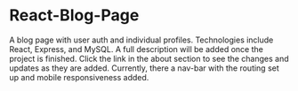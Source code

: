 # React-Blog-Page
A blog page with user auth and individual profiles. Technologies include React, Express, and MySQL. A full description will be added once the project is 
finished. Click the link in the about section to see the changes and updates as they are added. Currently, there a nav-bar with the routing set up and mobile 
responsiveness added. 

